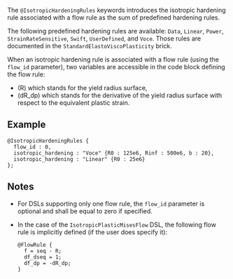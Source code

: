 The `@IsotropicHardeningRules` keywords introduces the isotropic
hardening rule associated with a flow rule as the sum of predefined
hardening rules.

The following predefined hardening rules are
available: `Data`, `Linear`, `Power`, `StrainRateSensitive`, `Swift`,
`UserDefined`, and `Voce`. Those rules are documented in the
`StandardElastoViscoPlasticity` brick.

When an isotropic hardening rule is associated with a flow rule (using
the `flow_id` parameter), two variables are accessible in the code block
defining the flow rule:

- \(R\) which stands for the yield radius surface,
- \(dR_dp\) which stands for the derivative of the yield radius surface
  with respect to the equivalent plastic strain.

## Example

~~~~{.cxx}
@IsotropicHardeningRules {
  flow_id : 0,
  isotropic_hardening : "Voce" {R0 : 125e6, Rinf : 500e6, b : 20},
  isotropic_hardening : "Linear" {R0 : 25e6}
};
~~~~

## Notes

- For DSLs supporting only one flow rule, the `flow_id` parameter is
  optional and shall be equal to zero if specified.
- In the case of the `IsotropicPlasticMisesFlow` DSL, the following
  flow rule is implicitly defined (if the user does specify it):

  ~~~~{.cxx}
  @FlowRule {
    f = seq - R;
    df_dseq = 1;
    df_dp = -dR_dp;
  }
  ~~~~
